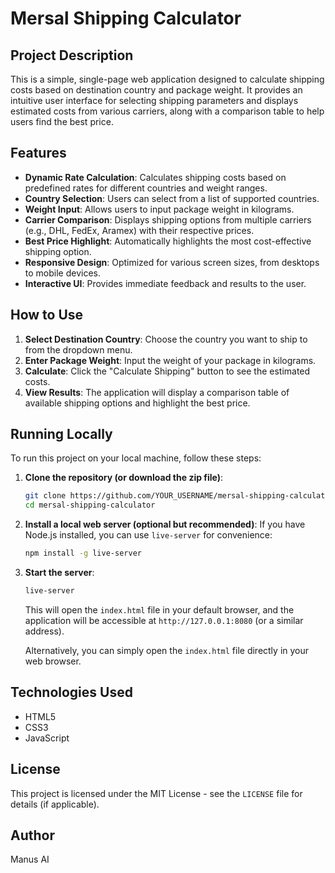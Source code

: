 # Mersal Shipping Calculator

## Project Description

This is a simple, single-page web application designed to calculate shipping costs based on destination country and package weight. It provides an intuitive user interface for selecting shipping parameters and displays estimated costs from various carriers, along with a comparison table to help users find the best price.

## Features

*   **Dynamic Rate Calculation**: Calculates shipping costs based on predefined rates for different countries and weight ranges.
*   **Country Selection**: Users can select from a list of supported countries.
*   **Weight Input**: Allows users to input package weight in kilograms.
*   **Carrier Comparison**: Displays shipping options from multiple carriers (e.g., DHL, FedEx, Aramex) with their respective prices.
*   **Best Price Highlight**: Automatically highlights the most cost-effective shipping option.
*   **Responsive Design**: Optimized for various screen sizes, from desktops to mobile devices.
*   **Interactive UI**: Provides immediate feedback and results to the user.

## How to Use

1.  **Select Destination Country**: Choose the country you want to ship to from the dropdown menu.
2.  **Enter Package Weight**: Input the weight of your package in kilograms.
3.  **Calculate**: Click the "Calculate Shipping" button to see the estimated costs.
4.  **View Results**: The application will display a comparison table of available shipping options and highlight the best price.

## Running Locally

To run this project on your local machine, follow these steps:

1.  **Clone the repository (or download the zip file)**:
    ```bash
    git clone https://github.com/YOUR_USERNAME/mersal-shipping-calculator.git
    cd mersal-shipping-calculator
    ```

2.  **Install a local web server (optional but recommended)**:
    If you have Node.js installed, you can use `live-server` for convenience:
    ```bash
    npm install -g live-server
    ```

3.  **Start the server**:
    ```bash
    live-server
    ```
    This will open the `index.html` file in your default browser, and the application will be accessible at `http://127.0.0.1:8080` (or a similar address).

    Alternatively, you can simply open the `index.html` file directly in your web browser.

## Technologies Used

*   HTML5
*   CSS3
*   JavaScript

## License

This project is licensed under the MIT License - see the `LICENSE` file for details (if applicable).

## Author

Manus AI
